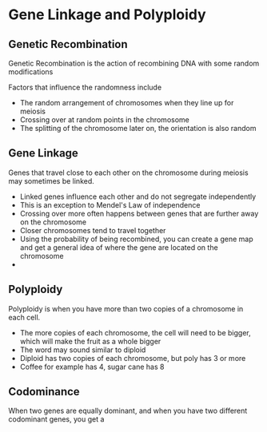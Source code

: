# Gene Linkage and Polyploidy
## Genetic Recombination
Genetic Recombination is the action of recombining DNA with some random modifications

Factors that influence the randomness include
- The random arrangement of chromosomes when they line up for meiosis
- Crossing over at random points in the chromosome
- The splitting of the chromosome later on, the orientation is also random

## Gene Linkage
Genes that travel close to each other on the chromosome during meiosis may sometimes be linked.

- Linked genes influence each other and do not segregate independently
- This is an exception to Mendel's Law of independence
- Crossing over more often happens between genes that are further away on the chromosome
- Closer chromosomes tend to travel together
- Using the probability of being recombined, you can create a gene map and get a general idea of where the gene are located on the chromosome
- 

## Polyploidy
Polyploidy is when you have more than two copies of a chromosome in each cell. 

- The more copies of each chromosome, the cell will need to be bigger, which will make the fruit as a whole bigger
- The word may sound similar to diploid
- Diploid has two copies of each chromosome, but poly has 3 or more
- Coffee for example has 4, sugar cane has 8

## Codominance
When two genes are equally dominant, and when you have two different codominant genes, you get a 